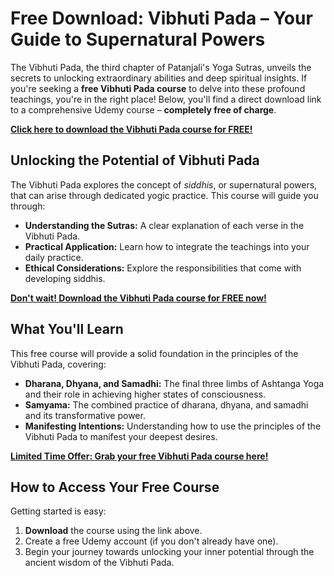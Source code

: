 # Free Download: Vibhuti Pada – Your Guide to Supernatural Powers

The Vibhuti Pada, the third chapter of Patanjali's Yoga Sutras, unveils the secrets to unlocking extraordinary abilities and deep spiritual insights. If you're seeking a **free Vibhuti Pada course** to delve into these profound teachings, you're in the right place! Below, you'll find a direct download link to a comprehensive Udemy course – **completely free of charge**.

[**Click here to download the Vibhuti Pada course for FREE!**](https://udemywork.com/vibhuti-pada)

## Unlocking the Potential of Vibhuti Pada

The Vibhuti Pada explores the concept of *siddhis*, or supernatural powers, that can arise through dedicated yogic practice. This course will guide you through:

*   **Understanding the Sutras:** A clear explanation of each verse in the Vibhuti Pada.
*   **Practical Application:** Learn how to integrate the teachings into your daily practice.
*   **Ethical Considerations:** Explore the responsibilities that come with developing siddhis.

[**Don't wait! Download the Vibhuti Pada course for FREE now!**](https://udemywork.com/vibhuti-pada)

## What You'll Learn

This free course will provide a solid foundation in the principles of the Vibhuti Pada, covering:

*   **Dharana, Dhyana, and Samadhi:** The final three limbs of Ashtanga Yoga and their role in achieving higher states of consciousness.
*   **Samyama:** The combined practice of dharana, dhyana, and samadhi and its transformative power.
*   **Manifesting Intentions:** Understanding how to use the principles of the Vibhuti Pada to manifest your deepest desires.

[**Limited Time Offer: Grab your free Vibhuti Pada course here!**](https://udemywork.com/vibhuti-pada)

## How to Access Your Free Course

Getting started is easy:

1.  **Download** the course using the link above.
2.  Create a free Udemy account (if you don't already have one).
3.  Begin your journey towards unlocking your inner potential through the ancient wisdom of the Vibhuti Pada.
